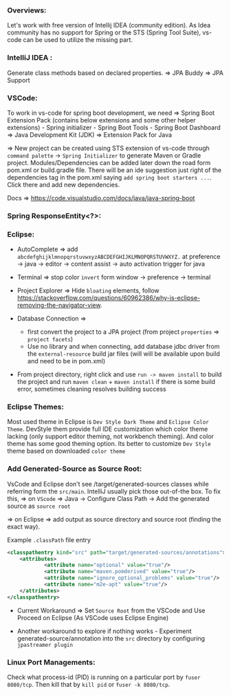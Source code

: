### Overviews:
Let's work with free version of Intellij IDEA (community edition). As Idea community has no support for Spring or the STS (Spring Tool Suite), vs-code can be used to utilize the missing part.

### IntelliJ IDEA :
Generate class methods based on declared properties.
=> JPA Buddy 
=> JPA Support

### VSCode:
To work in vs-code for spring boot development, we need
=> Spring Boot Extension Pack (contains below extensions and some other helper extensions)
    - Spring initializer
    - Spring Boot Tools
    - Spring Boot Dashboard
=> Java Development Kit (JDK)
=> Extension Pack for Java

=> New project can be created using STS extension of vs-code through `command palette` -> `Spring Initializer` to generate Maven or Gradle project. Modules/Dependencies can be added later down the road form pom.xml or build.gradle file. There will be an ide suggestion just right of the dependencies tag in the pom.xml saying `add spring boot starters ...`. Click there and add new dependencies.


Docs => https://code.visualstudio.com/docs/java/java-spring-boot


### Spring ResponseEntity<?>:


### Eclipse:
- AutoComplete => add `abcdefghijklmnopqrstuvwxyzABCDEFGHIJKLMNOPQRSTUVWXYZ.` at preference -> java -> editor -> content assist -> auto activation trigger for java

- Terminal => stop color `invert` form window -> preference -> terminal
- Project Explorer => Hide `bloating` elements, follow https://stackoverflow.com/questions/60962386/why-is-eclipse-removing-the-navigator-view.
- Database Connection =>
    - first convert the project to a JPA project (from project `properties` => `project facets`)
    - Use no library and when connecting, add database jdbc driver from the `external-resource` build jar files (will will be available upon build and need to be in pom.xml)
- From project directory, right click and use `run -> maven install` to build the project and run `maven clean` + `maven install` if there is some build error, sometimes cleaning resolves building success  

### Eclipse Themes:
Most used theme in Eclipse is `Dev Style Dark Theme` and `Eclipse Color Theme`.
DevStyle them provide full IDE customization which color theme lacking (only support editor theming, not workbench theming). And color theme has some good theming option.
Its better to customize `Dev Style` theme based on downloaded `color theme`

### Add Generated-Source as Source Root:
VsCode and Eclipse don't see /target/generated-sources classes while referring form the `src/main`. IntelliJ usually pick those out-of-the box.
To fix this, 
=> on `VScode` => Java -> Configure Class Path -> Add the generated source as `source root`

=> on Eclipse => add output as source directory and source root (finding the exact way).


Example `.classPath` file entry

```xml
<classpathentry kind="src" path="target/generated-sources/annotations">
    <attributes>
            <attribute name="optional" value="true"/>
            <attribute name="maven.pomderived" value="true"/>
            <attribute name="ignore_optional_problems" value="true"/>
            <attribute name="m2e-apt" value="true"/>
    </attributes>
</classpathentry>
```

* Current Workaround => Set `Source Root` from the VSCode and Use Proceed on Eclipse (As VSCode uses Eclipse Engine)

* Another workaround to explore if nothing works - Experiment generated-source/annotation into the `src` directory by configuring `jpastreamer plugin`

### Linux Port Managements:
Check what process-id (PID) is running on a particular port by `fuser 8080/tcp`. Then kill that by `kill pid` or `fuser -k 8080/tcp`.

###